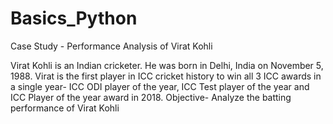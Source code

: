 # Basics_Python
Case Study - Performance Analysis of Virat Kohli

Virat Kohli is an Indian cricketer. He was born in Delhi, India on November 5,
1988. Virat is the first player in ICC cricket history to win all 3 ICC awards in a
single year- ICC ODI player of the year, ICC Test player of the year and ICC
Player of the year award in 2018.
Objective- Analyze the batting performance of Virat Kohli
